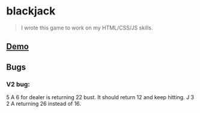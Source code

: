 # blackjack

> I wrote this game to work on my HTML/CSS/JS skills.

## [Demo](https://adnjoo.github.io/blackjack)

## Bugs
### V2 bug: 
5 A 6 for dealer is returning 22 bust. 
It should return 12 and keep hitting.
J 3 2 A returning 26 instead of 16.
